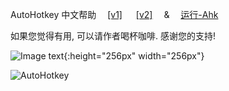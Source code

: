 ﻿---
layout: default
---

AutoHotkey  中文帮助&emsp; [[v1]](zh-cn/index.html) &emsp; [[v2]](v2/index.html) &emsp;&&emsp; [运行-Ahk](Run-Ahk/index.md)

如果您觉得有用, 可以请作者喝杯咖啡. 感谢您的支持!

<!-- ![Image text](https://raw.githubusercontent.com/wyagd001/wyagd001.github.io/master/img/coffee.png) -->
![Image text](https://wyagd001.github.io/img/coffee.png){:height="256px" width="256px"}

![AutoHotkey](https://wyagd001.github.io/img/ahk-logo-no-text241x78-180.png)